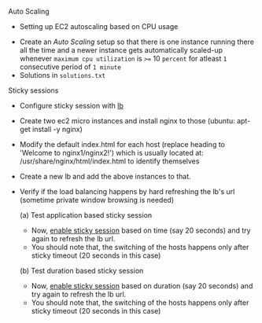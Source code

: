 Auto Scaling
* Setting up EC2 autoscaling based on CPU usage
 - Create an _Auto Scaling_ setup so that there is one instance running there all the time and a newer instance gets automatically scaled-up whenever `maximum cpu utilization` is `>=` 10 `percent` for atleast `1` consecutive period of `1 minute`
 - Solutions in `solutions.txt`
 
Sticky sessions
* Configure sticky session with [lb](http://docs.aws.amazon.com/ElasticLoadBalancing/latest/DeveloperGuide/elb-sticky-sessions.html)
 - Create two ec2 micro instances and install nginx to those (ubuntu: apt-get install -y nginx)
 - Modify the default index.html for each host (replace heading to 'Welcome to nginx1/nginx2!') which is usually located at: /usr/share/nginx/html/index.html to identify themselves
 - Create a new lb and add the above instances to that.
 - Verify if the load balancing happens by hard refreshing the lb's url (sometime private window browsing is needed)

     (a) Test application based sticky session
   - Now, [enable sticky session](http://docs.aws.amazon.com/ElasticLoadBalancing/latest/DeveloperGuide/elb-sticky-sessions.html) based on time (say 20 seconds) and try again to refresh the lb url.
    - You should note that, the switching of the hosts happens only after sticky timeout (20 seconds in this case)

     (b) Test duration based sticky session
   - Now, [enable sticky session](http://docs.aws.amazon.com/ElasticLoadBalancing/latest/DeveloperGuide/elb-sticky-sessions.html) based on duration (say 20 seconds) and try again to refresh the lb url.
    - You should note that, the switching of the hosts happens only after sticky timeout (20 seconds in this case)
 
